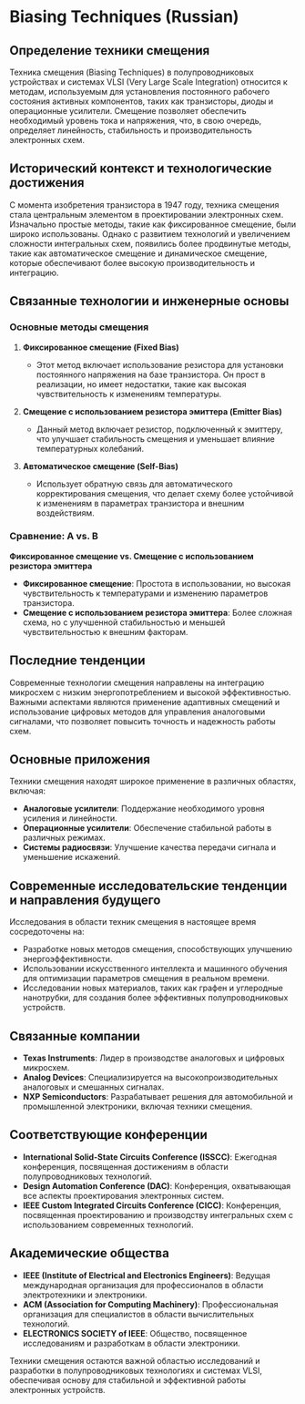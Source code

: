 # Biasing Techniques (Russian)

## Определение техники смещения

Техника смещения (Biasing Techniques) в полупроводниковых устройствах и системах VLSI (Very Large Scale Integration) относится к методам, используемым для установления постоянного рабочего состояния активных компонентов, таких как транзисторы, диоды и операционные усилители. Смещение позволяет обеспечить необходимый уровень тока и напряжения, что, в свою очередь, определяет линейность, стабильность и производительность электронных схем.

## Исторический контекст и технологические достижения

С момента изобретения транзистора в 1947 году, техника смещения стала центральным элементом в проектировании электронных схем. Изначально простые методы, такие как фиксированное смещение, были широко использованы. Однако с развитием технологий и увеличением сложности интегральных схем, появились более продвинутые методы, такие как автоматическое смещение и динамическое смещение, которые обеспечивают более высокую производительность и интеграцию.

## Связанные технологии и инженерные основы

### Основные методы смещения

1. **Фиксированное смещение (Fixed Bias)**
   - Этот метод включает использование резистора для установки постоянного напряжения на базе транзистора. Он прост в реализации, но имеет недостатки, такие как высокая чувствительность к изменениям температуры.

2. **Смещение с использованием резистора эмиттера (Emitter Bias)**
   - Данный метод включает резистор, подключенный к эмиттеру, что улучшает стабильность смещения и уменьшает влияние температурных колебаний.

3. **Автоматическое смещение (Self-Bias)**
   - Использует обратную связь для автоматического корректирования смещения, что делает схему более устойчивой к изменениям в параметрах транзистора и внешним воздействиям.

### Сравнение: А vs. B

**Фиксированное смещение vs. Смещение с использованием резистора эмиттера**

- **Фиксированное смещение**: Простота в использовании, но высокая чувствительность к температурами и изменению параметров транзистора.
- **Смещение с использованием резистора эмиттера**: Более сложная схема, но с улучшенной стабильностью и меньшей чувствительностью к внешним факторам.

## Последние тенденции

Современные технологии смещения направлены на интеграцию микросхем с низким энергопотреблением и высокой эффективностью. Важными аспектами являются применение адаптивных смещений и использование цифровых методов для управления аналоговыми сигналами, что позволяет повысить точность и надежность работы схем.

## Основные приложения

Техники смещения находят широкое применение в различных областях, включая:

- **Аналоговые усилители**: Поддержание необходимого уровня усиления и линейности.
- **Операционные усилители**: Обеспечение стабильной работы в различных режимах.
- **Системы радиосвязи**: Улучшение качества передачи сигнала и уменьшение искажений.

## Современные исследовательские тенденции и направления будущего

Исследования в области техник смещения в настоящее время сосредоточены на:

- Разработке новых методов смещения, способствующих улучшению энергоэффективности.
- Использовании искусственного интеллекта и машинного обучения для оптимизации параметров смещения в реальном времени.
- Исследовании новых материалов, таких как графен и углеродные нанотрубки, для создания более эффективных полупроводниковых устройств.

## Связанные компании

- **Texas Instruments**: Лидер в производстве аналоговых и цифровых микросхем.
- **Analog Devices**: Специализируется на высокопроизводительных аналоговых и смешанных сигналах.
- **NXP Semiconductors**: Разрабатывает решения для автомобильной и промышленной электроники, включая техники смещения.

## Соответствующие конференции

- **International Solid-State Circuits Conference (ISSCC)**: Ежегодная конференция, посвященная достижениям в области полупроводниковых технологий.
- **Design Automation Conference (DAC)**: Конференция, охватывающая все аспекты проектирования электронных систем.
- **IEEE Custom Integrated Circuits Conference (CICC)**: Конференция, посвященная проектированию и производству интегральных схем с использованием современных технологий.

## Академические общества

- **IEEE (Institute of Electrical and Electronics Engineers)**: Ведущая международная организация для профессионалов в области электротехники и электроники.
- **ACM (Association for Computing Machinery)**: Профессиональная организация для специалистов в области вычислительных технологий.
- **ELECTRONICS SOCIETY of IEEE**: Общество, посвященное исследованиям и разработкам в области электроники.

Техники смещения остаются важной областью исследований и разработки в полупроводниковых технологиях и системах VLSI, обеспечивая основу для стабильной и эффективной работы электронных устройств.